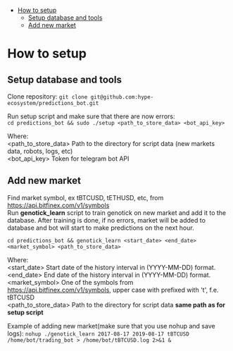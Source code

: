 - [How to setup](#how-to-setup)
  - [Setup database and tools](#setup-database-and-tools)
  - [Add new market](#add-new-market)
  
# How to setup

## Setup database and tools
Clone repository:
`git clone git@github.com:hype-ecosystem/predictions_bot.git`<br />

Run setup script and make sure that there are now errors:<br />
`cd predictions_bot && sudo ./setup <path_to_store_data> <bot_api_key>`<br />

Where:<br />
<path_to_store_data> Path to the directory for script data (new markets data, robots, logs, etc)<br />
<bot_api_key>        Token for telegram bot API<br />

## Add new market
Find market symbol, ex tBTCUSD, tETHUSD, etc, from https://api.bitfinex.com/v1/symbols<br />
Run **genotick_learn** script to train genotick on new market and add it to the database.
After training is done, if no errors, market will be added to database and bot will start to make predictions on the next hour.

`cd predictions_bot && genotick_learn <start_date> <end_date> <market_symbol> <path_to_store_data>`

Where:<br />
<start_date>     Start date of the history interval in (YYYY-MM-DD) format.<br />
<end_date>       End date of the history interval in (YYYY-MM-DD) format.<br />
<market_symbol> One of the symbols from https://api.bitfinex.com/v1/symbols, upper case with prefixed with 't', f.e. tBTCUSD<br />
<path_to_store_data> Path to the directory for script data **same path as for setup script**

Example of adding new market(make sure that you use nohup and save logs):
`nohup ./genotick_learn 2017-08-17 2019-08-17 tBTCUSD /home/bot/trading_bot > /home/bot/tBTCUSD.log 2>&1 &`
